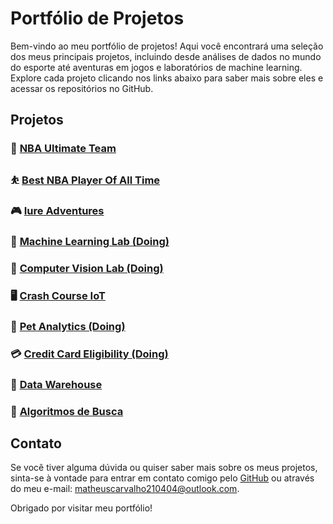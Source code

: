 # Portfólio de Projetos

Bem-vindo ao meu portfólio de projetos! Aqui você encontrará uma seleção dos meus principais projetos, incluindo desde análises de dados no mundo do esporte até aventuras em jogos e laboratórios de machine learning. Explore cada projeto clicando nos links abaixo para saber mais sobre eles e acessar os repositórios no GitHub.

## Projetos

### 🏀 [NBA Ultimate Team](https://github.com/MatCarvalho21/NBA_ultimate_team.py)

### ⛹️ [Best NBA Player Of All Time](https://github.com/MatCarvalho21/best_nba_player_of_all_time)

### 🎮 [Iure Adventures](https://github.com/LuuSamp/Iure_Adventures)

### 🤖 [Machine Learning Lab (Doing)](https://github.com/MatCarvalho21/MachineLearningLab)

### 👀 [Computer Vision Lab (Doing)](https://github.com/MatCarvalho21/ComputerVisionLab)

### 🖥️ [Crash Course IoT](https://github.com/MatCarvalho21/CrashCourse_IoT)

### 🦮 [Pet Analytics (Doing)](https://github.com/Posture-Analytics/PetAnalytics)

### 💳 [Credit Card Eligibility (Doing)](https://github.com/MatCarvalho21/CreditCardEligibility)

### 🎲 [Data Warehouse](https://github.com/MatCarvalho21/SQL)

### 🔎 [Algoritmos de Busca](https://github.com/scrocha/algoritmos-ED/tree/main)

## Contato

Se você tiver alguma dúvida ou quiser saber mais sobre os meus projetos, sinta-se à vontade para entrar em contato comigo pelo [GitHub](https://github.com/MatCarvalho21) ou através do meu e-mail: matheuscarvalho210404@outlook.com.

Obrigado por visitar meu portfólio!
